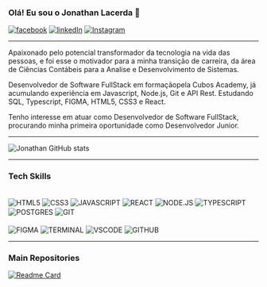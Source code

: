 ### Olá! Eu sou o Jonathan Lacerda 👋


[![facebook](https://img.shields.io/badge/LinkedIn-0077B5?style=for-the-badge&logo=linkedin&logoColor=white)](https://www.linkedin.com/in/jonathan-lacerda-73b688aa/)
[![linkedIn](https://img.shields.io/badge/Facebook-1877F2?style=for-the-badge&logo=facebook&logoColor=white)](https://www.facebook.com/jonathan.lacerda.754/)
[![Instagram](https://img.shields.io/badge/Instagram-E4405F?style=for-the-badge&logo=instagram&logoColor=white)](https://www.instagram.com/lacerdajonathan_/)

___

Apaixonado pelo potencial transformador da tecnologia na vida das pessoas, e foi esse o motivador para a minha transição de carreira, da área de Ciências Contábeis para a Analise e Desenvolvimento de Sistemas.

Desenvolvedor de Software FullStack em formaçãopela Cubos Academy, já acumulando experiência em Javascript, Node.js, Git e API Rest. Estudando SQL, Typescript, FIGMA, HTML5, CSS3 e React.

Tenho interesse em atuar como Desenvolvedor de Software FullStack, procurando minha primeira oportunidade como Desenvolvedor Junior.
___

![Jonathan GitHub stats](https://github-readme-stats.vercel.app/api?username=jonathanslacerda&show_icons=true&theme=radical)

___

### Tech Skills

<div style="display: inline_block"><br/>
    <img align="center" alt="HTML5" src="https://img.shields.io/badge/HTML5-E34F26?style=for-the-badge&logo=html5&logoColor=white">
    <img align="center" alt="CSS3" src="https://img.shields.io/badge/CSS3-1572B6?style=for-the-badge&logo=css3&logoColor=white">
    <img align="center" alt="JAVASCRIPT" src="https://img.shields.io/badge/JavaScript-F7DF1E?style=for-the-badge&logo=javascript&logoColor=black">
    <img align="center" alt="REACT" src="https://img.shields.io/badge/React-20232A?style=for-the-badge&logo=react&logoColor=61DAFB">
    <img align="center" alt="NODE.JS" src="https://img.shields.io/badge/Node.js-43853D?style=for-the-badge&logo=node.js&logoColor=white">
    <img align="center" alt="TYPESCRIPT" src="https://img.shields.io/badge/TypeScript-007ACC?style=for-the-badge&logo=typescript&logoColor=white">
    <img align="center" alt="POSTGRES" src="https://img.shields.io/badge/PostgreSQL-316192?style=for-the-badge&logo=postgresql&logoColor=white">
    <img align="center" alt="GIT" src="https://img.shields.io/badge/GIT-E44C30?style=for-the-badge&logo=git&logoColor=white">    
</div>
</br>
<div>
    <img align="center" alt="FIGMA" src="https://img.shields.io/badge/Figma-F24E1E?style=for-the-badge&logo=figma&logoColor=white">
    <img align="center" alt="TERMINAL" src="https://img.shields.io/badge/windows%20terminal-4D4D4D?style=for-the-badge&logo=windows%20terminal&logoColor=white">
    <img align="center" alt="VSCODE" src="https://img.shields.io/badge/Visual_Studio_Code-0078D4?style=for-the-badge&logo=visual%20studio%20code&logoColor=white">
    <img align="center" alt="GITHUB" src="https://img.shields.io/badge/GitHub-100000?style=for-the-badge&logo=github&logoColor=white">
</div>


___

### Main Repositories

[![Readme Card](https://github-readme-stats.vercel.app/api/pin/?username=jonathaslacerda&repo=Internet-Banking)](https://github.com/anuraghazra/github-readme-stats)
